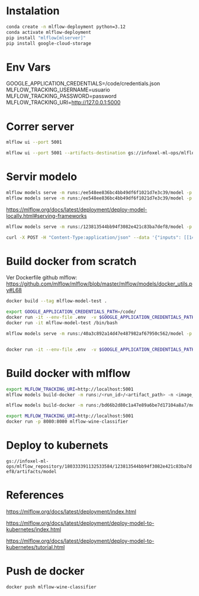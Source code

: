 
# Instalation
```bash
conda create -n mlflow-deployment python=3.12
conda activate mlflow-deployment
pip install "mlflow[mlserver]"
pip install google-cloud-storage
```

# Env Vars
GOOGLE_APPLICATION_CREDENTIALS=/code/credentials.json
MLFLOW_TRACKING_USERNAME=usuario
MLFLOW_TRACKING_PASSWORD=password
MLFLOW_TRACKING_URI=http://127.0.0.1:5000


# Correr server
```bash
mlflow ui --port 5001

mlflow ui --port 5001 --artifacts-destination gs://infoxel-ml-ops/mlflow_repository
```

# Servir modelo
```bash
mlflow models serve -m runs:/ee548ee836bc4bb49df6f1021d7e3c39/model -p 1234 --enable-mlserver --no-conda
mlflow models serve -m runs:/ee548ee836bc4bb49df6f1021d7e3c39/model -p 1234 --env-manager conda
```

https://mlflow.org/docs/latest/deployment/deploy-model-locally.html#serving-frameworks

```bash
mlflow models serve -m runs:/123813544bb94f3082e421c83ba7def8/model -p 1234 --no-conda
```

 ```bash
 curl -X POST -H "Content-Type:application/json" --data '{"inputs": [[14.23, 1.71, 2.43, 15.6, 127.0, 2.8, 3.06, 0.28, 2.29, 5.64, 1.04, 3.92, 1065.0]]}' http://127.0.0.1:1234/invocations
 ```

# Build docker from scratch
Ver Dockerfile
github mlflow: https://github.com/mlflow/mlflow/blob/master/mlflow/models/docker_utils.py#L68

```bash
docker build --tag mlflow-model-test .

export GOOGLE_APPLICATION_CREDENTIALS_PATH=/code/
docker run -it --env-file .env  -v $GOOGLE_APPLICATION_CREDENTIALS_PATH:/home/code/ -p 1234:1234 mlflow-model-test /bin/bash 
docker run -it mlflow-model-test /bin/bash 

mlflow models serve -m runs:/40a3c892a14d47e487982af67950c562/model -p 1234 -h 0.0.0.0 --enable-mlserver --env-manager local


docker run -it --env-file .env  -v $GOOGLE_APPLICATION_CREDENTIALS_PATH:/home/code/ -p 1234:1234 mlflow-model-test /bin/bash -c 'mlflow models serve -m runs:/40a3c892a14d47e487982af67950c562/model -p 1234 -h 0.0.0.0 --enable-mlserver --env-manager local'
```


# Build docker with mlflow
```bash
export MLFLOW_TRACKING_URI=http://localhost:5001
mlflow models build-docker -m runs:/<run_id>/<artifact_path> -n <image_name> --enable-mlserver

mlflow models build-docker -m runs:/bd66b2d80c1a47e89a6be7d17104a8a7/model -n mlflow-wine-classifier --enable-mlserver
```

```bash
export MLFLOW_TRACKING_URI=http://localhost:5001
docker run -p 8080:8080 mlflow-wine-classifier 
```

 # Deploy to kubernets
 `gs://infoxel-ml-ops/mlflow_repository/180333391132533584/123813544bb94f3082e421c83ba7def8/artifacts/model`


# References
https://mlflow.org/docs/latest/deployment/index.html

https://mlflow.org/docs/latest/deployment/deploy-model-to-kubernetes/index.html

https://mlflow.org/docs/latest/deployment/deploy-model-to-kubernetes/tutorial.html


# Push de docker

```bash
docker push mlflow-wine-classifier
```
